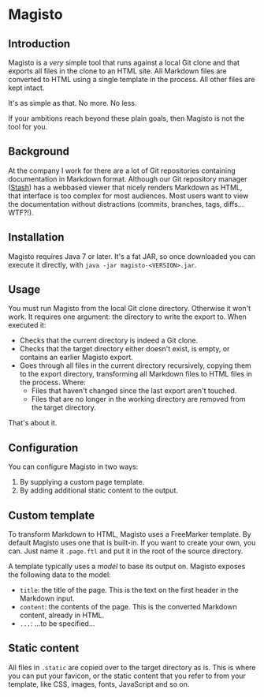 # Magisto

## Introduction

Magisto is a *very* simple tool that runs against a local Git clone and that exports all files in the clone to an HTML site. All Markdown files are converted to HTML using a single template in the process. All other files are kept intact.

It's as simple as that. No more. No less.

If your ambitions reach beyond these plain goals, then Magisto is not the tool for you.

## Background

At the company I work for there are a lot of Git repositories containing documentation in Markdown format. Although our Git repository manager ([Stash](http://www.atlassian.com/stash)) has a webbased viewer that nicely renders Markdown as HTML, that interface is too complex for most audiences. Most users want to view the documentation without distractions (commits, branches, tags, diffs... WTF?!).

## Installation

Magisto requires Java 7 or later. It's a fat JAR, so once downloaded you can execute it directly, with `java -jar magisto-<VERSION>.jar`.

## Usage

You must run Magisto from the local Git clone directory. Otherwise it won't work. It requires one argument: the directory to write the export to. When executed it:

* Checks that the current directory is indeed a Git clone.
* Checks that the target directory either doesn't exist, is empty, or contains an earlier Magisto export.
* Goes through all files in the current directory recursively, copying them to the export directory, transforming all Markdown files to HTML files in the process. Where:
    * Files that haven't changed since the last export aren't touched.
    * Files that are no longer in the working directory are removed from the target directory.

That's about it.

## Configuration

You can configure Magisto in two ways:

1. By supplying a custom page template.
2. By adding additional static content to the output.

## Custom template

To transform Markdown to HTML, Magisto uses a FreeMarker template. By default Magisto uses one that is built-in. If you want to create your own, you can. Just name it `.page.ftl` and put it in the root of the source directory.

A template typically uses a *model* to base its output on. Magisto exposes the following data to the model:

* `title`: the title of the page. This is the text on the first header in the Markdown input.
* `content`: the contents of the page. This is the converted Markdown content, already in HTML.
* `...`: ...to be specified...

## Static content

All files in `.static` are copied over to the target directory as is. This is where you can put your favicon, or the static content that you refer to from your template, like CSS, images, fonts, JavaScript and so on.
